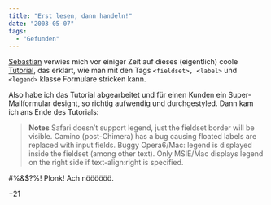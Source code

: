 ```yaml
---
title: "Erst lesen, dann handeln!"
date: "2003-05-07"
tags:
  - "Gefunden"
---
```


[Sebastian](http://playground.verpixelt.de/index.php?p=233&c=1 "playground") verwies mich vor einiger Zeit auf dieses (eigentlich) coole [Tutorial](http://pixy.cz/blogg/clanky/css-fieldsetandlabels.html "Fieldset and Labels"), das erklärt, wie man mit den Tags `<fieldset>, <label>` und `<legend>` klasse Formulare stricken kann.

Also habe ich das Tutorial abgearbeitet und für einen Kunden ein Super-Mailformular designt, so richtig aufwendig und durchgestyled. Dann kam ich ans Ende des Tutorials:

> **Notes**
> Safari doesn’t support legend, just the fieldset border will be visible. Camino (post-Chimera) has a bug causing floated labels are replaced with input fields. Buggy Opera6/Mac: legend is displayed inside the fieldset (among other text). Only MSIE/Mac displays legend on the right side if text-align:right is specified.

#%&$?%! Plonk! Ach nöööööö.

−21
